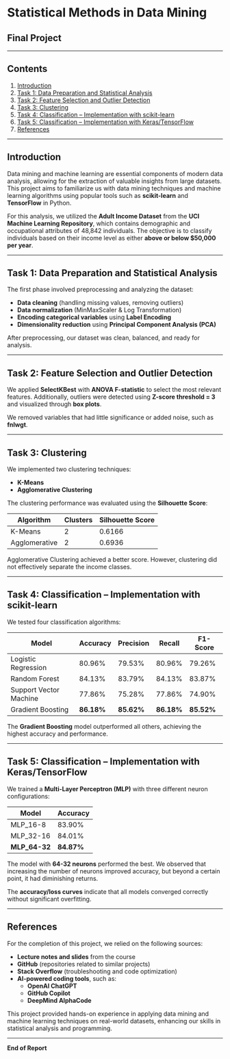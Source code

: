 # Statistical Methods in Data Mining

## Final Project

---

## Contents

1. [Introduction](#introduction)
2. [Task 1: Data Preparation and Statistical Analysis](#task-1-data-preparation-and-statistical-analysis)
3. [Task 2: Feature Selection and Outlier Detection](#task-2-feature-selection-and-outlier-detection)
4. [Task 3: Clustering](#task-3-clustering)
5. [Task 4: Classification – Implementation with scikit-learn](#task-4-classification--implementation-with-scikit-learn)
6. [Task 5: Classification – Implementation with Keras/TensorFlow](#task-5-classification--implementation-with-kerastensorflow)
7. [References](#references)

---

## Introduction

Data mining and machine learning are essential components of modern data analysis, allowing for the extraction of valuable insights from large datasets. This project aims to familiarize us with data mining techniques and machine learning algorithms using popular tools such as **scikit-learn** and **TensorFlow** in Python.

For this analysis, we utilized the **Adult Income Dataset** from the **UCI Machine Learning Repository**, which contains demographic and occupational attributes of 48,842 individuals. The objective is to classify individuals based on their income level as either **above or below $50,000 per year**.

---

## Task 1: Data Preparation and Statistical Analysis

The first phase involved preprocessing and analyzing the dataset:

- **Data cleaning** (handling missing values, removing outliers)
- **Data normalization** (MinMaxScaler & Log Transformation)
- **Encoding categorical variables** using **Label Encoding**
- **Dimensionality reduction** using **Principal Component Analysis (PCA)**

After preprocessing, our dataset was clean, balanced, and ready for analysis.

---

## Task 2: Feature Selection and Outlier Detection

We applied **SelectKBest** with **ANOVA F-statistic** to select the most relevant features. Additionally, outliers were detected using **Z-score threshold = 3** and visualized through **box plots**.

We removed variables that had little significance or added noise, such as **fnlwgt**.

---

## Task 3: Clustering

We implemented two clustering techniques:

- **K-Means**
- **Agglomerative Clustering**

The clustering performance was evaluated using the **Silhouette Score**:

| Algorithm       | Clusters | Silhouette Score |
|---------------|---------|----------------|
| K-Means      | 2       | 0.6166         |
| Agglomerative | 2       | 0.6936         |

Agglomerative Clustering achieved a better score. However, clustering did not effectively separate the income classes.

---

## Task 4: Classification – Implementation with scikit-learn

We tested four classification algorithms:

| Model                   | Accuracy | Precision | Recall | F1-Score |
|----------------------|----------|----------|--------|----------|
| Logistic Regression | 80.96%   | 79.53%   | 80.96% | 79.26%   |
| Random Forest       | 84.13%   | 83.79%   | 84.13% | 83.87%   |
| Support Vector Machine | 77.86% | 75.28% | 77.86% | 74.90% |
| Gradient Boosting   | **86.18%** | **85.62%** | **86.18%** | **85.52%** |

The **Gradient Boosting** model outperformed all others, achieving the highest accuracy and performance.

---

## Task 5: Classification – Implementation with Keras/TensorFlow

We trained a **Multi-Layer Perceptron (MLP)** with three different neuron configurations:

| Model       | Accuracy |
|------------|----------|
| MLP_16-8   | 83.90%   |
| MLP_32-16  | 84.01%   |
| **MLP_64-32** | **84.87%** |

The model with **64-32 neurons** performed the best. We observed that increasing the number of neurons improved accuracy, but beyond a certain point, it had diminishing returns.

The **accuracy/loss curves** indicate that all models converged correctly without significant overfitting.

---

## References

For the completion of this project, we relied on the following sources:

- **Lecture notes and slides** from the course
- **GitHub** (repositories related to similar projects)
- **Stack Overflow** (troubleshooting and code optimization)
- **AI-powered coding tools**, such as:
  - **OpenAI ChatGPT**
  - **GitHub Copilot**
  - **DeepMind AlphaCode**

This project provided hands-on experience in applying data mining and machine learning techniques on real-world datasets, enhancing our skills in statistical analysis and programming.

---

**End of Report**
